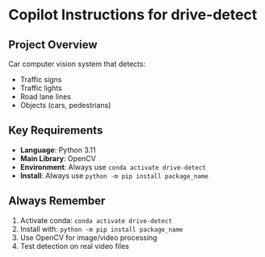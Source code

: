 # Copilot Instructions for drive-detect

## Project Overview
Car computer vision system that detects:
- Traffic signs
- Traffic lights  
- Road lane lines
- Objects (cars, pedestrians)

## Key Requirements
- **Language**: Python 3.11
- **Main Library**: OpenCV
- **Environment**: Always use `conda activate drive-detect`
- **Install**: Always use `python -m pip install package_name`


## Always Remember
1. Activate conda: `conda activate drive-detect`
2. Install with: `python -m pip install package_name`
3. Use OpenCV for image/video processing
4. Test detection on real video files
